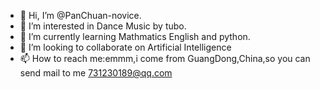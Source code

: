 - 👋 Hi, I’m @PanChuan-novice.
- 👀 I’m interested in Dance Music by tubo.
- 🌱 I’m currently learning Mathmatics English and python.
- 💞️ I’m looking to collaborate on Artificial Intelligence
- 📫 How to reach me:emmm,i come from GuangDong,China,so you can send mail to me 731230189@qq.com

<!---
PanChuan-novice/PanChuan-novice is a ✨ special ✨ repository because its `README.md` (this file) appears on your GitHub profile.
You can click the Preview link to take a look at your changes.
--->
